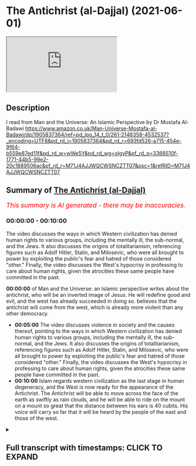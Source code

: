 # The Antichrist (al-Dajjal) (2021-06-01)

<iframe loading='lazy' src='https://www.youtube.com/embed/pPpg14D7GbM'></iframe>

## Description

I read from Man and the Universe: An Islamic Perspective by Dr Mostafa Al-Badawi https://www.amazon.co.uk/Man-Universe-Mostafa-al-Badawi/dp/1905837364/ref=pd_lpo_14_t_0/261-2148358-4532537?_encoding=UTF8&pd_rd_i=1905837364&pd_rd_r=693fd526-a715-454e-9f64-b559e87ed11f&pd_rd_w=wWe5Y&pd_rd_wg=oIgyP&pf_rd_p=3366510f-1771-44b5-99e2-20c1889506ac&pf_rd_r=M71J4AJJWQCWSNCZTT07&psc=1&refRID=M71J4AJJWQCWSNCZTT07

## Summary of [The Antichrist (al-Dajjal)](https://www.youtube.com/watch?v=pPpg14D7GbM)


*<span style="color:red; font-size:125%">This summary is AI generated - there may be inaccuracies</span>. [](/)*

### <a onclick="modifyYTiframeseektime('0')">00:00:00</a> - <a onclick="modifyYTiframeseektime('600')">00:10:00</a>

The video discusses the ways in which Western civilization has denied human rights to various groups, including the mentally ill, the sub-normal, and the Jews. It also discusses the origins of totalitarianism, referencing figures such as Adolf Hitler, Stalin, and Milosevic, who were all brought to power by exploiting the public's fear and hatred of those considered "other." Finally, the video discusses the West's hypocrisy in professing to care about human rights, given the atrocities these same people have committed in the past.

**<a onclick="modifyYTiframeseektime('0')">00:00:00</a>** of Man and the Universe: an Islamic perspective writes about the antichrist, who will be an inverted image of Jesus. He will redefine good and evil, and the west has already succeeded in doing so. believes that the antichrist will come from the west, which is already more violent than any other democracy.
* **<a onclick="modifyYTiframeseektime('300')">00:05:00</a>** The video discusses violence in society and the causes thereof, pointing to the ways in which Western civilization has denied human rights to various groups, including the mentally ill, the sub-normal, and the Jews. It also discusses the origins of totalitarianism, referencing figures such as Adolf Hitler, Stalin, and Milosevic, who were all brought to power by exploiting the public's fear and hatred of those considered "other." Finally, the video discusses the West's hypocrisy in professing to care about human rights, given the atrocities these same people have committed in the past.
* **<a onclick="modifyYTiframeseektime('600')">00:10:00</a>** Islam regards western civilization as the last stage in human degeneracy, and the West is now ready for the appearance of the Antichrist. The Antichrist will be able to move across the face of the earth as swiftly as rain clouds, and he will be able to ride on the mount on a mount so great that the distance between his ears is 40 cubits. His voice will carry so far that it will be heard by the people of the east and those of the west.

<details><summary><h2>Full transcript with timestamps: CLICK TO EXPAND</h2></summary>

<a onclick="modifyYTiframeseektime('1')">0:00:01</a> I was discussing with a friend of mine 
earlier today he happens to be a doctor here    
<a onclick="modifyYTiframeseektime('5')">0:00:05</a> in London about the degeneracy we see around 
us particularly as it's promoted in the media now    
<a onclick="modifyYTiframeseektime('12')">0:00:12</a> with such which that's force is everywhere 
and i was just reminded of a passage in a    
<a onclick="modifyYTiframeseektime('19')">0:00:19</a> book i got recently about the antichrist 
now this is no colorful myth this book    
<a onclick="modifyYTiframeseektime('26')">0:00:26</a> is called 'Man and the Universe: an Islamic 
perspective by Mustafa al-Badawi. Now the author    
<a onclick="modifyYTiframeseektime('32')">0:00:32</a> of this book is a consultant psychiatrist and a 
member of the Royal College of Psychiatrists so    
<a onclick="modifyYTiframeseektime('39')">0:00:39</a> he's a distinguished psychiatrist in his own right 
the book is recommended by other psychiatrists    
<a onclick="modifyYTiframeseektime('44')">0:00:44</a> on the back and he has some interesting things 
to say about the antichrist and the impostor    
<a onclick="modifyYTiframeseektime('51')">0:00:51</a> as he also calls him in the context of western 
civilization or the inverted civilization as    
<a onclick="modifyYTiframeseektime('58')">0:00:58</a> he calls it life here in the west just wanted to 
share with you uh his thoughts which i think are    
<a onclick="modifyYTiframeseektime('64')">0:01:04</a> really uh quite insightful so uh this is on page 
87 of the book onwards judaism and christianity    
<a onclick="modifyYTiframeseektime('72')">0:01:12</a> both agree with islam in affirming a downward 
trend for humanity which is to continue until the    
<a onclick="modifyYTiframeseektime('79')">0:01:19</a> cataclysm's heralding doomsday sometime during the 
late stages of this process the antichrist shall    
<a onclick="modifyYTiframeseektime('86')">0:01:26</a> appear who is not only the epitome of all evil but 
also an inverted image of jesus may peace be upon    
<a onclick="modifyYTiframeseektime('94')">0:01:34</a> him whom he will claim to personify the prophet 
may god's blessings and peace be upon him called    
<a onclick="modifyYTiframeseektime('101')">0:01:41</a> him the impostor al dejal since his characteristic 
attitude will be re-labeling good as evil    
<a onclick="modifyYTiframeseektime('110')">0:01:50</a> and evil as good heaven as hell and hell as heaven 
himself as the christ and christ as the antichrist    
<a onclick="modifyYTiframeseektime('120')">0:02:00</a> and this is precisely what the west has already 
succeeded in doing he says they have redefined    
<a onclick="modifyYTiframeseektime('126')">0:02:06</a> the human being by bringing his physical form to 
the fore and denying his spirit redefining him    
<a onclick="modifyYTiframeseektime('134')">0:02:14</a> thus as an animal and they have set the stage for 
putting everything to the service of the body and    
<a onclick="modifyYTiframeseektime('142')">0:02:22</a> thinking solely in material terms whereas all 
religions say that man is degenerating the west    
<a onclick="modifyYTiframeseektime('150')">0:02:30</a> claims that on the contrary he is improving by 
the day with the implication that they are now    
<a onclick="modifyYTiframeseektime('156')">0:02:36</a> far more advanced far more clever 
and mature than anyone in the past    
<a onclick="modifyYTiframeseektime('162')">0:02:42</a> this evidently gives them the right to dismiss 
lightly the prophets and sages of old and their    
<a onclick="modifyYTiframeseektime('168')">0:02:48</a> timeless wisdom and speak of them in condescending 
and derogatory terms religion has been redefined    
<a onclick="modifyYTiframeseektime('177')">0:02:57</a> as superstition and the life to come as a childish 
belief deriving from an inability to face reality    
<a onclick="modifyYTiframeseektime('186')">0:03:06</a> miraculous events are no more than trickery 
hypnosis or self-deluding fantasies    
<a onclick="modifyYTiframeseektime('194')">0:03:14</a> alcohol gambling and usury are socially 
condoned practices chastity has now become    
<a onclick="modifyYTiframeseektime('201')">0:03:21</a> a charge that most youngsters are anxious to 
avoid homosexuality has already been legalized    
<a onclick="modifyYTiframeseektime('208')">0:03:28</a> it is legal to have intercourse with any number of 
males females or even animals but it is illegal to    
<a onclick="modifyYTiframeseektime('216')">0:03:36</a> have two officially recognized wives each enjoying 
together with her children for legal rights    
<a onclick="modifyYTiframeseektime('224')">0:03:44</a> more than half the men and women in the west 
have extra marital affairs a good proportion    
<a onclick="modifyYTiframeseektime('229')">0:03:49</a> having multiple affairs the range of what is 
defined as normal is rapidly being extended to    
<a onclick="modifyYTiframeseektime('238')">0:03:58</a> include to exclude nothing the death penalty 
has been almost totally abolished this means    
<a onclick="modifyYTiframeseektime('245')">0:04:05</a> that the person who kills another is certain 
to survive and have a sporting chance of being    
<a onclick="modifyYTiframeseektime('251')">0:04:11</a> let off for good behavior after an acceptable 
number of years in a fairly comfortable prison    
<a onclick="modifyYTiframeseektime('258')">0:04:18</a> thus the murderer is guaranteed the right to live 
that same right he has deprived his victim of the    
<a onclick="modifyYTiframeseektime('268')">0:04:28</a> following passage admitting to the willful madness 
of such a system was taken from a review of a    
<a onclick="modifyYTiframeseektime('274')">0:04:34</a> book written by jay gilligan an american forensic 
psychiatrist he writes the usa which is massively    
<a onclick="modifyYTiframeseektime('282')">0:04:42</a> more violent than any other democracy and every 
other economically developed nation its prison    
<a onclick="modifyYTiframeseektime('289')">0:04:49</a> population is over two million nearly one percent 
of the entire population and just happens to be by    
<a onclick="modifyYTiframeseektime('296')">0:04:56</a> far the singular dominant nation of the world in 
economic and material terms we have the level of    
<a onclick="modifyYTiframeseektime('305')">0:05:05</a> criminal violence we do because we have arranged 
our social and economic life as we have the brutal    
<a onclick="modifyYTiframeseektime('312')">0:05:12</a> the brutality and violence of american life are 
a signal that there are profound social costs to    
<a onclick="modifyYTiframeseektime('319')">0:05:19</a> maintain these arrangements we have decided that 
we prefer this to a far less violent alternative  
<a onclick="modifyYTiframeseektime('329')">0:05:29</a> then there are there is the clamor 
for human rights which all hinges on    
<a onclick="modifyYTiframeseektime('336')">0:05:36</a> who is defined as human and consequently as having 
rights the americans manifestly denied the native    
<a onclick="modifyYTiframeseektime('344')">0:05:44</a> americans human status and thus were able to 
exterminate systematically whole nations of them    
<a onclick="modifyYTiframeseektime('351')">0:05:51</a> the spanish did the same in latin america hitler 
also refused human status to the mentally ill    
<a onclick="modifyYTiframeseektime('358')">0:05:58</a> the sub-normal even before turning 
his demonic attention to the poles    
<a onclick="modifyYTiframeseektime('363')">0:06:03</a> then to many other ethnic groups including the 
jews and the gypsies he was thus able to massacre    
<a onclick="modifyYTiframeseektime('371')">0:06:11</a> them not only without internal opposition but by 
recruiting some of the elite of german society    
<a onclick="modifyYTiframeseektime('379')">0:06:19</a> however let us not forget that the euthanasia 
program came into being long before the nazis    
<a onclick="modifyYTiframeseektime('384')">0:06:24</a> came to power for example in 1922 gerhard hoffman 
laid before the reichstag a plan for the mass    
<a onclick="modifyYTiframeseektime('392')">0:06:32</a> extermination of the mentally ill the terminally 
ill the exhausted the crippled and incurably ill    
<a onclick="modifyYTiframeseektime('400')">0:06:40</a> children a decade later this was adopted as 
official policy and with the help of numerous    
<a onclick="modifyYTiframeseektime('408')">0:06:48</a> physicians and nurses 200 000 persons were 
murdered between 1939 and 1945. and let us not    
<a onclick="modifyYTiframeseektime('418')">0:06:58</a> forget that hitler stalin milosevic and their 
likes are nothing if not products of western    
<a onclick="modifyYTiframeseektime('425')">0:07:05</a> civilization the huns and mongols were brutal 
indeed as they established their military    
<a onclick="modifyYTiframeseektime('433')">0:07:13</a> supremacy over conquered territories 
yet their worst accesses amounted to    
<a onclick="modifyYTiframeseektime('439')">0:07:19</a> little when compared objectively to the mass 
atrocities committed by this civilization    
<a onclick="modifyYTiframeseektime('445')">0:07:25</a> for they at least were never genocidal this is 
not to deny that there are millions of humane    
<a onclick="modifyYTiframeseektime('453')">0:07:33</a> and compassionate people in the west but the 
very fact that they accept such people as hitler    
<a onclick="modifyYTiframeseektime('459')">0:07:39</a> and milosevic for leaders must indicate something 
the behind the scenes machinations of their now    
<a onclick="modifyYTiframeseektime('467')">0:07:47</a> dominant world system in bringing third world 
hitler's and milosevic's to power is also    
<a onclick="modifyYTiframeseektime('475')">0:07:55</a> proverbial it is not sufficient for humane people 
in the west simply to disassociate themselves    
<a onclick="modifyYTiframeseektime('482')">0:08:02</a> from all this mentality the best elements 
in western society are kept away from power    
<a onclick="modifyYTiframeseektime('490')">0:08:10</a> yet the duplicity of those actually wielding it is 
no longer capable of being effectively camouflaged    
<a onclick="modifyYTiframeseektime('498')">0:08:18</a> one must be blinded with prejudice not to see 
that as nations rather than as individuals    
<a onclick="modifyYTiframeseektime('505')">0:08:25</a> the west very often says one thing and does the 
opposite grand proclamations of human rights are    
<a onclick="modifyYTiframeseektime('513')">0:08:33</a> made and used as smoke screens behind which are 
carried out their real intentions whether these    
<a onclick="modifyYTiframeseektime('520')">0:08:40</a> be to prop up a repressive totalitarian regime 
or to bring down another that is anti-western    
<a onclick="modifyYTiframeseektime('528')">0:08:48</a> to justify massive military intervention in 
kuwait or total inertia in rwanda and so on  
<a onclick="modifyYTiframeseektime('540')">0:09:00</a> what more evidence is needed to show that 
the west is actually an inverted civilization    
<a onclick="modifyYTiframeseektime('547')">0:09:07</a> we have mentioned previously how freud closed all 
the upper gates by denying that there was a spirit    
<a onclick="modifyYTiframeseektime('554')">0:09:14</a> and dismissing religion as something springing 
from the unconscious while opening all the lower    
<a onclick="modifyYTiframeseektime('560')">0:09:20</a> gates by trying to bring to the surface 
the lowest tendencies in human beings    
<a onclick="modifyYTiframeseektime('567')">0:09:27</a> this was a very effective way indeed of shutting 
man from heavenly influences and leaving him    
<a onclick="modifyYTiframeseektime('574')">0:09:34</a> defenseless before demonic ones we also made 
mention of jung's definition of the archetypes    
<a onclick="modifyYTiframeseektime('581')">0:09:41</a> as something belonging to a hypothetical 
collective unconscious that is archetypes    
<a onclick="modifyYTiframeseektime('588')">0:09:48</a> as situated below whereas the true archetypes 
belong to the highest spiritual level the devil    
<a onclick="modifyYTiframeseektime('596')">0:09:56</a> and his influences are denied as myth while at 
the same time his handiwork is everywhere manifest    
<a onclick="modifyYTiframeseektime('604')">0:10:04</a> and even openly promoted and familiarized 
through such mediums as popular demonic films    
<a onclick="modifyYTiframeseektime('611')">0:10:11</a> music and even cartoons god is likewise relegated 
to myth while the reflection of his attributes    
<a onclick="modifyYTiframeseektime('621')">0:10:21</a> such as truth justice and mercy in human society 
is everywhere touted but are manifestly missing    
<a onclick="modifyYTiframeseektime('630')">0:10:30</a> it remains to say that from the islamic point 
of view western civilization is the inevitable    
<a onclick="modifyYTiframeseektime('636')">0:10:36</a> last stage in human degeneracy the downward trend 
has been progressing for thousands of years but    
<a onclick="modifyYTiframeseektime('645')">0:10:45</a> its acceleration has now become insane to reach 
rock bottom in this process there had to emerge a    
<a onclick="modifyYTiframeseektime('654')">0:10:54</a> civilization totally cut off from all spirituality 
and all higher principles leading to chaos at    
<a onclick="modifyYTiframeseektime('662')">0:11:02</a> all levels together with the inability to 
recognize such chaos for what it really is    
<a onclick="modifyYTiframeseektime('670')">0:11:10</a> such a civilization must offer the appearance of 
unparalleled excellence in everything material    
<a onclick="modifyYTiframeseektime('677')">0:11:17</a> and to have gone such a long way in the process 
of redefinition and inversion as to deprive its    
<a onclick="modifyYTiframeseektime('684')">0:11:24</a> people of all power of discernment this sets 
the stage for the crowning event in this process    
<a onclick="modifyYTiframeseektime('692')">0:11:32</a> the appearance of the imposter this is 
the antichrist he is described in hadith    
<a onclick="modifyYTiframeseektime('699')">0:11:39</a> as able to move across the face of the earth 
as swiftly as rain clouds carried by the wind    
<a onclick="modifyYTiframeseektime('706')">0:11:46</a> and to ride on the mount on a mount so great 
that the distance between its ears is 40 cubits    
<a onclick="modifyYTiframeseektime('714')">0:11:54</a> furthermore his voice will carry so far that it 
will be heard by the people of the east and those    
<a onclick="modifyYTiframeseektime('720')">0:12:00</a> of the west these descriptions are nowadays easily 
translatable into currently existing technological    
<a onclick="modifyYTiframeseektime('728')">0:12:08</a> devices we can assert with confidence that 
the west is now ready for the impostor    
<a onclick="modifyYTiframeseektime('735')">0:12:15</a> people are mentally imprisoned in the tangible 
world and this is precisely the dimension that    
<a onclick="modifyYTiframeseektime('742')">0:12:22</a> the imposter will be able to master and he 
shall show them such wonders in that they will    
<a onclick="modifyYTiframeseektime('749')">0:12:29</a> rapidly accept whatever claims he shall wish to 
make it may appear from our previous depiction    
<a onclick="modifyYTiframeseektime('758')">0:12:38</a> of the degeneration of muslim societies and our 
depiction in this chapter of the west that they    
<a onclick="modifyYTiframeseektime('764')">0:12:44</a> stand equal in this respect this is not so the 
kind of inversion that we have just described    
<a onclick="modifyYTiframeseektime('773')">0:12:53</a> is something that has already been consummated 
and normalized in the west whereas among muslims    
<a onclick="modifyYTiframeseektime('781')">0:13:01</a> although the trend is similar it is much 
less widespread and is still recognized as    
<a onclick="modifyYTiframeseektime('788')">0:13:08</a> abnormal there's the end of that 
extraordinary chapter i do actually recommend    
<a onclick="modifyYTiframeseektime('795')">0:13:15</a> this book by a leading consultant 
psychiatrist um until next time  

</details>
